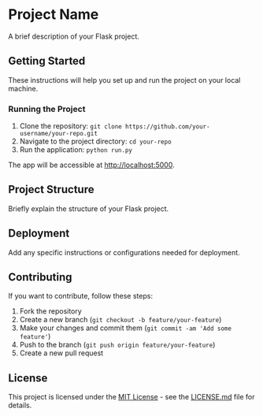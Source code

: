 # Project Name

A brief description of your Flask project.

## Getting Started

These instructions will help you set up and run the project on your local machine.

### Running the Project

1. Clone the repository: `git clone https://github.com/your-username/your-repo.git`
2. Navigate to the project directory: `cd your-repo`
3. Run the application: `python run.py`

The app will be accessible at [http://localhost:5000](http://localhost:5000).

## Project Structure

Briefly explain the structure of your Flask project.

## Deployment

Add any specific instructions or configurations needed for deployment.

## Contributing

If you want to contribute, follow these steps:

1. Fork the repository
2. Create a new branch (`git checkout -b feature/your-feature`)
3. Make your changes and commit them (`git commit -am 'Add some feature'`)
4. Push to the branch (`git push origin feature/your-feature`)
5. Create a new pull request

## License

This project is licensed under the [MIT License](LICENSE.md) - see the [LICENSE.md](LICENSE.md) file for details.

